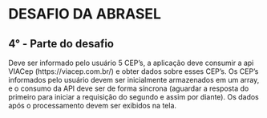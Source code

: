 <h1>DESAFIO DA ABRASEL</h1>
<h2>4° - Parte do desafio</h2>
<p>Deve ser informado pelo usuário 5 CEP’s, a aplicação deve consumir a api VIACep (https://viacep.com.br/) e obter dados sobre esses CEP’s. 
Os CEP’s informados pelo usuário devem ser inicialmente armazenados em um array, e o consumo da API deve ser de forma síncrona (aguardar a resposta do primeiro para iniciar a requisição do segundo e assim por diante).
Os dados após o processamento devem ser exibidos na tela.</p>
